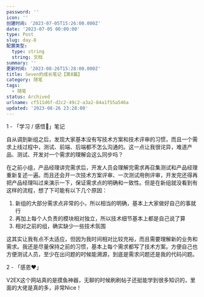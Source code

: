 ```yaml
---
password: ''
icon: ''
创建时间: '2023-07-05T15:26:00.000Z'
date: '2023-07-05 00:00:00'
type: Post
slug: day-8
配置类型:
  type: string
  string: 文档
summary: ''
更新时间: '2023-08-26T15:28:00.000Z'
title: Seven的成长笔记【第8篇】
category: 随笔
tags:
  - 随笔
status: Archived
urlname: cf511d6f-d2c2-49c2-a3a2-84a1f55a546a
updated: '2023-08-26 23:28:00'
---
```


1 - 「学习 / 感悟🥕」笔记


自从调到新组之后，发现大家基本没有写技术方案和技术评审的习惯，而且一个需求上线过程中，测试、前端、后端都不怎么沟通的。这一点让我很诧异，难道产品、测试、开发对一个需求的理解会这么同步吗？


在之前小组，产品经理讲完需求后，开发人员会理解完需求再召集测试和产品经理重新复述一遍。而且还会开一次技术方案评审、一次测试用例评审，开发完还得再把产品经理叫过来演示一下，保证需求点的明确和一致性。但是在新组就没看到有这样的流程，想了下可能有以下几个原因：

1. 新组的大部分需求点非常的小，所以相当的明确，基本上大家做好自己的事就行
2. 再加上每个人负责的模块相对独立，所以技术细节基本上都是自己说了算
3. 相对之前的组，确实缺少一些技术氛围

这其实让我有点不太适应，但因为我时间相对比较充裕，而且需要理解新的业务和需求。我还是尽量保持之前的习惯，基本上每个需求都写了技术方案。方便自己也方便测试人员，至少在出问题的时候能溯源，到底是需求问题还是我的代码问题。


2 - 「感恩❤️」


V2EX这个网站真的是摸鱼神器，无聊的时候刷刷帖子还挺能学到很多知识的，里面的大佬是真的多，非常Nice！

